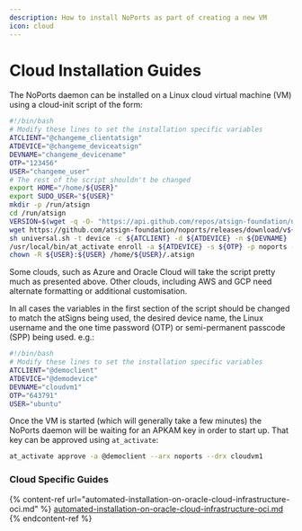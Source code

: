 ```yaml
---
description: How to install NoPorts as part of creating a new VM
icon: cloud
---
```


# Cloud Installation Guides

The NoPorts daemon can be installed on a Linux cloud virtual machine (VM) using a cloud-init script of the form:

```bash
#!/bin/bash
# Modify these lines to set the installation specific variables
ATCLIENT="@changeme_clientatsign"
ATDEVICE="@changeme_deviceatsign"
DEVNAME="changeme_devicename"
OTP="123456"
USER="changeme_user"
# The rest of the script shouldn't be changed
export HOME="/home/${USER}"
export SUDO_USER="${USER}"
mkdir -p /run/atsign
cd /run/atsign
VERSION=$(wget -q -O- "https://api.github.com/repos/atsign-foundation/noports/releases/latest" | grep -Po '"tag_name": "v\K.*?(?=")')
wget https://github.com/atsign-foundation/noports/releases/download/v${VERSION}/universal.sh
sh universal.sh -t device -c ${ATCLIENT} -d ${ATDEVICE} -n ${DEVNAME}
/usr/local/bin/at_activate enroll -a ${ATDEVICE} -s ${OTP} -p noports -k /home/${USER}/.atsign/keys/${ATDEVICE}_key.atKeys -d ${DEVNAME} -n "sshnp:rw,sshrvd:rw"
chown -R ${USER}:${USER} /home/${USER}/.atsign
```

Some clouds, such as Azure and Oracle Cloud will take the script pretty much as presented above. Other clouds, including AWS and GCP need alternate formatting or additional customisation.

In all cases the variables in the first section of the script should be changed to match the atSigns being used, the desired device name, the Linux username and the one time password (OTP) or semi-permanent passcode (SPP) being used. e.g.:

```bash
#!/bin/bash
# Modify these lines to set the installation specific variables
ATCLIENT="@democlient"
ATDEVICE="@demodevice"
DEVNAME="cloudvm1"
OTP="643791"
USER="ubuntu"
```

Once the VM is started (which will generally take a few minutes) the NoPorts daemon will be waiting for an APKAM key in order to start up. That key can be approved using `at_activate`:

```bash
at_activate approve -a @democlient --arx noports --drx cloudvm1
```

### Cloud Specific Guides

{% content-ref url="automated-installation-on-oracle-cloud-infrastructure-oci.md" %}
[automated-installation-on-oracle-cloud-infrastructure-oci.md](automated-installation-on-oracle-cloud-infrastructure-oci.md)
{% endcontent-ref %}
